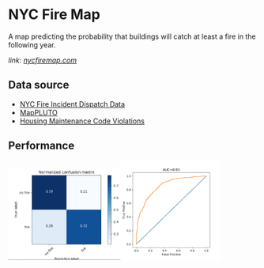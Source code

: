 # NYC Fire Map
A map predicting the probability that buildings will catch at least a fire in the following year.

*link: [nycfiremap.com](http://nycfiremap.com/)*

## Data source
- [NYC Fire Incident Dispatch Data](https://data.cityofnewyork.us/Public-Safety/Fire-Incident-Dispatch-Data/8m42-w767)
- [MapPLUTO](https://www1.nyc.gov/site/planning/data-maps/open-data/dwn-pluto-mappluto.page)
- [Housing Maintenance Code Violations](https://data.cityofnewyork.us/browse?q=Housing%20Maintenance%20Code%20Violations&sortBy=relevance)

## Performance
<img src ="plots/cm.png" width="45%"><img src ="plots/roc.png" width="40%">
